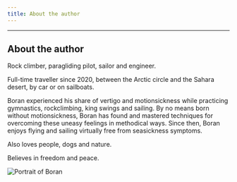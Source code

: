 ```yaml
---
title: About the author
---
```


<!-- note that Observable frontmatter (such as a title) will be interpreted as a HR and literal markdown by Leanpub --> 

* * * 

## About the author

Rock climber, paragliding pilot, sailor and engineer.

Full-time traveller since 2020, between the Arctic circle and the Sahara desert, by car or on sailboats.

Boran experienced his share of vertigo and motionsickness while practicing gymnastics, rockclimbing, king swings and sailing. By no means born without motionsickness, Boran has found and mastered techniques for overcoming these uneasy feelings in methodical ways. Since then, Boran enjoys flying and sailing virtually free from seasickness symptoms.

Also loves people, dogs and nature.

Believes in freedom and peace.

![Portrait of Boran](res/20250709_074842__Boran.jpg)

